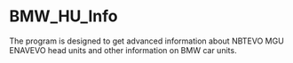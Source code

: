 # BMW_HU_Info
The program is designed to get advanced information about NBTEVO MGU ENAVEVO head units and other information on BMW car units.
